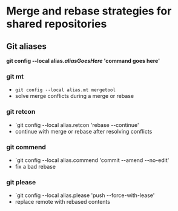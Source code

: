 # Merge and rebase strategies for shared repositories

## Git aliases

**git config --local alias._aliasGoesHere_ 'command goes here'**

### git mt
* `git config --local alias.mt mergetool`
* solve merge conflicts during a merge or rebase

### git retcon
* `git config --local alias.retcon 'rebase --continue'
* continue with merge or rebase after resolving conflicts

### git commend
* `git config --local alias.commend 'commit --amend --no-edit'
* fix a bad rebase

### git please
* `git config --local alias.please 'push --force-with-lease'
* replace remote with rebased contents
